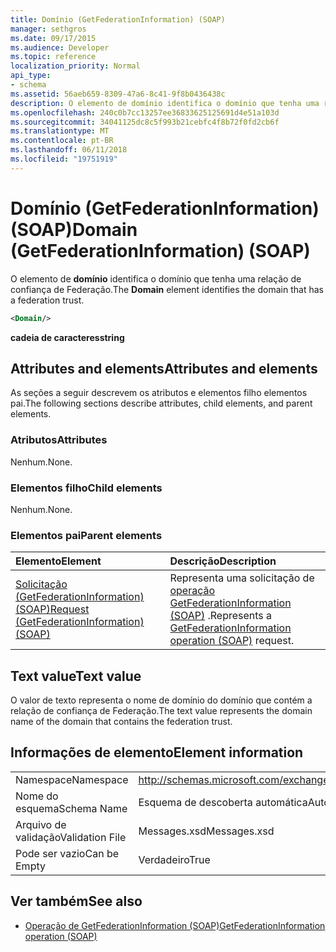 ```yaml
---
title: Domínio (GetFederationInformation) (SOAP)
manager: sethgros
ms.date: 09/17/2015
ms.audience: Developer
ms.topic: reference
localization_priority: Normal
api_type:
- schema
ms.assetid: 56aeb659-8309-47a6-8c41-9f8b0436438c
description: O elemento de domínio identifica o domínio que tenha uma relação de confiança de Federação.
ms.openlocfilehash: 240c0b7cc13257ee36833625125691d4e51a103d
ms.sourcegitcommit: 34041125dc8c5f993b21cebfc4f8b72f0fd2cb6f
ms.translationtype: MT
ms.contentlocale: pt-BR
ms.lasthandoff: 06/11/2018
ms.locfileid: "19751919"
---
```

# <a name="domain-getfederationinformation-soap"></a><span data-ttu-id="c955d-103">Domínio (GetFederationInformation) (SOAP)</span><span class="sxs-lookup"><span data-stu-id="c955d-103">Domain (GetFederationInformation) (SOAP)</span></span>

<span data-ttu-id="c955d-104">O elemento de **domínio** identifica o domínio que tenha uma relação de confiança de Federação.</span><span class="sxs-lookup"><span data-stu-id="c955d-104">The **Domain** element identifies the domain that has a federation trust.</span></span> 
  
```XML
<Domain/>
```

 <span data-ttu-id="c955d-105">**cadeia de caracteres**</span><span class="sxs-lookup"><span data-stu-id="c955d-105">**string**</span></span>
## <a name="attributes-and-elements"></a><span data-ttu-id="c955d-106">Attributes and elements</span><span class="sxs-lookup"><span data-stu-id="c955d-106">Attributes and elements</span></span>

<span data-ttu-id="c955d-107">As seções a seguir descrevem os atributos e elementos filho elementos pai.</span><span class="sxs-lookup"><span data-stu-id="c955d-107">The following sections describe attributes, child elements, and parent elements.</span></span>
  
### <a name="attributes"></a><span data-ttu-id="c955d-108">Atributos</span><span class="sxs-lookup"><span data-stu-id="c955d-108">Attributes</span></span>

<span data-ttu-id="c955d-109">Nenhum.</span><span class="sxs-lookup"><span data-stu-id="c955d-109">None.</span></span>
  
### <a name="child-elements"></a><span data-ttu-id="c955d-110">Elementos filho</span><span class="sxs-lookup"><span data-stu-id="c955d-110">Child elements</span></span>

<span data-ttu-id="c955d-111">Nenhum.</span><span class="sxs-lookup"><span data-stu-id="c955d-111">None.</span></span>
  
### <a name="parent-elements"></a><span data-ttu-id="c955d-112">Elementos pai</span><span class="sxs-lookup"><span data-stu-id="c955d-112">Parent elements</span></span>

|<span data-ttu-id="c955d-113">**Elemento**</span><span class="sxs-lookup"><span data-stu-id="c955d-113">**Element**</span></span>|<span data-ttu-id="c955d-114">**Descrição**</span><span class="sxs-lookup"><span data-stu-id="c955d-114">**Description**</span></span>|
|:-----|:-----|
|[<span data-ttu-id="c955d-115">Solicitação (GetFederationInformation) (SOAP)</span><span class="sxs-lookup"><span data-stu-id="c955d-115">Request (GetFederationInformation) (SOAP)</span></span>](request-getfederationinformationsoap.md) <br/> |<span data-ttu-id="c955d-116">Representa uma solicitação de [operação GetFederationInformation (SOAP)](getfederationinformation-operation-soap.md) .</span><span class="sxs-lookup"><span data-stu-id="c955d-116">Represents a [GetFederationInformation operation (SOAP)](getfederationinformation-operation-soap.md) request.</span></span>  <br/> |
   
## <a name="text-value"></a><span data-ttu-id="c955d-117">Text value</span><span class="sxs-lookup"><span data-stu-id="c955d-117">Text value</span></span>

<span data-ttu-id="c955d-118">O valor de texto representa o nome de domínio do domínio que contém a relação de confiança de Federação.</span><span class="sxs-lookup"><span data-stu-id="c955d-118">The text value represents the domain name of the domain that contains the federation trust.</span></span>
  
## <a name="element-information"></a><span data-ttu-id="c955d-119">Informações de elemento</span><span class="sxs-lookup"><span data-stu-id="c955d-119">Element information</span></span>

|||
|:-----|:-----|
|<span data-ttu-id="c955d-120">Namespace</span><span class="sxs-lookup"><span data-stu-id="c955d-120">Namespace</span></span>  <br/> |http://schemas.microsoft.com/exchange/2010/Autodiscover  <br/> |
|<span data-ttu-id="c955d-121">Nome do esquema</span><span class="sxs-lookup"><span data-stu-id="c955d-121">Schema Name</span></span>  <br/> |<span data-ttu-id="c955d-122">Esquema de descoberta automática</span><span class="sxs-lookup"><span data-stu-id="c955d-122">Autodiscover schema</span></span>  <br/> |
|<span data-ttu-id="c955d-123">Arquivo de validação</span><span class="sxs-lookup"><span data-stu-id="c955d-123">Validation File</span></span>  <br/> |<span data-ttu-id="c955d-124">Messages.xsd</span><span class="sxs-lookup"><span data-stu-id="c955d-124">Messages.xsd</span></span>  <br/> |
|<span data-ttu-id="c955d-125">Pode ser vazio</span><span class="sxs-lookup"><span data-stu-id="c955d-125">Can be Empty</span></span>  <br/> |<span data-ttu-id="c955d-126">Verdadeiro</span><span class="sxs-lookup"><span data-stu-id="c955d-126">True</span></span>  <br/> |
   
## <a name="see-also"></a><span data-ttu-id="c955d-127">Ver também</span><span class="sxs-lookup"><span data-stu-id="c955d-127">See also</span></span>

- [<span data-ttu-id="c955d-128">Operação de GetFederationInformation (SOAP)</span><span class="sxs-lookup"><span data-stu-id="c955d-128">GetFederationInformation operation (SOAP)</span></span>](getfederationinformation-operation-soap.md)

